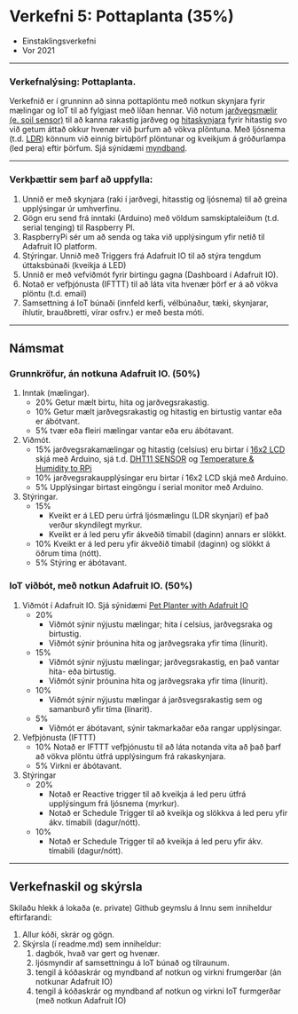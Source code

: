 # Verkefni 5: Pottaplanta (35%) 
- Einstaklingsverkefni <br>
- Vor 2021 <br>

---

### Verkefnalýsing:  Pottaplanta.

Verkefnið er í grunninn að sinna pottaplöntu með notkun skynjara fyrir mælingar og IoT til að fylgjast með líðan hennar. Við notum [jarðvegsmælir (e. soil sensor)](https://github.com/VESM3/H20/blob/master/Gogn/soilsensor.md) til að kanna rakastig jarðveg og [hitaskynjara](https://randomnerdtutorials.com/9-arduino-compatible-temperature-sensors-for-your-electronics-projects/) fyrir hitastig svo við getum áttað okkur hvenær við þurfum að vökva plöntuna. Með ljósnema (t.d. [LDR](https://create.arduino.cc/projecthub/tarantula3/using-an-ldr-sensor-with-arduino-807b1c)) könnum við einnig birtuþörf plöntunar og kveikjum á gróðurlampa (led pera) eftir þörfum. Sjá sýnidæmi [myndband](https://www.youtube.com/watch?v=YXDoPfLlGHs&feature=youtu.be). 

---

### Verkþættir sem þarf að uppfylla:

1. Unnið er með skynjara (raki í jarðvegi, hitasstig og ljósnema) til að greina upplýsingar úr umhverfinu.
1. Gögn eru send frá inntaki (Arduino) með völdum samskiptaleiðum (t.d. serial tenging) til Raspberry PI.
1. RaspberryPi sér um að senda og taka við upplýsingum yfir netið til Adafruit IO platform.
1. Stýringar. Unnið með Triggers frá Adafruit IO til að stýra tengdum úttaksbúnaði (kveikja á LED)
1. Unnið er með vefviðmót fyrir birtingu gagna (Dashboard í Adafruit IO).
1. Notað er vefþjónusta (IFTTT) til að láta vita hvenær þörf er á að vökva plöntu (t.d. email)
1. Samsettning á IoT búnaði (innfeld kerfi, vélbúnaður, tæki, skynjarar, íhlutir, brauðbretti, vírar osfrv.) er með besta móti.

---

## Námsmat

### Grunnkröfur, án notkuna Adafruit IO. (50%)

1. Inntak (mælingar). 
   - 20% Getur mælt birtu, hita og jarðvegsrakastig.
   - 10% Getur mælt jarðvegsrakastig og hitastig en birtustig vantar eða er ábótvant.
   -  5% tvær eða fleiri mælingar vantar eða eru ábótavant.
1. Viðmót. 
   - 15% jarðvegsrakamælingar og hitastig (celsius) eru birtar í [16x2 LCD](https://lastminuteengineers.com/arduino-1602-character-lcd-tutorial/) skjá með Arduino, sjá t.d. [DHT11 SENSOR](https://www.circuitbasics.com/how-to-set-up-the-dht11-humidity-sensor-on-an-arduino/) og [Temperature & Humidity to RPi](https://www.instructables.com/Sending-Temperature-Humidity-Data-From-Arduino-to-/)
   - 10% jarðvegsrakaupplýsingar eru birtar í 16x2 LCD skjá með Arduino.
   -  5% Upplýsingar birtast eingöngu í serial monitor með Arduino.
1. Stýringar.
   - 15% 
     - Kveikt er á LED peru úrfrá ljósmælingu (LDR skynjari) ef það verður skyndilegt myrkur.
     - Kveikt er á led peru yfir ákveðið tímabil (daginn) annars er slökkt.
   - 10% Kveikt er á led peru yfir ákveðið tímabil (daginn) og slökkt á öðrum tíma (nótt).
   - 5% Stýring er ábótavant.

### IoT viðbót, með notkun Adafruit IO. (50%)
1. Viðmót í Adafruit IO. Sjá sýnidæmi [Pet Planter with Adafruit IO](https://learn.adafruit.com/pyportal-pet-planter-with-adafruit-io/adafruit-io-setup)
   - 20%
      - Viðmót sýnir nýjustu mælingar; hita í celsíus, jarðvegsraka og birtustig.
      - Viðmót sýnir þróunina hita og jarðvegsraka yfir tíma (línurit). 
     <!--  - Viðmót sýnir meðaltal, há- og lággildi.  -->
   - 15%
      - Viðmót sýnir nýjustu mælingar; jarðvegsrakastig, en það vantar hita- eða birtustig.
      - Viðmót sýnir þróunina hita og jarðvegsraka yfir tíma (línurit). 
   - 10%
      - Viðmót sýnir nýjustu mælingar á jarðsvegsrakastig sem og samanburð yfir tíma (línarit).
   -  5%
      - Viðmót er ábótavant, sýnir takmarkaðar eða rangar upplýsingar.
1. Vefþjónusta (IFTTT)  
   - 10%  Notað er IFTTT vefþjónustu til að láta notanda vita að það þarf að vökva plöntu útfrá upplýsingum frá rakaskynjara.
   -  5%  Virkni er ábótavant.
1. Stýringar 
   - 20% 
      - Notað er Reactive trigger til að kveikja á led peru útfrá upplýsingum frá ljósnema (myrkur).
      - Notað er Schedule Trigger til að kveikja og slökkva á led peru yfir ákv. tímabili (dagur/nótt).
   - 10% 
      - Notað er Schedule Trigger til að kveikja á led peru yfir ákv. tímabili (dagur/nótt).
      
---

## Verkefnaskil og skýrsla

Skilaðu hlekk á lokaða (e. private) Github geymslu á Innu sem inniheldur eftirfarandi:

1. Allur kóði, skrár og gögn.
1. Skýrsla (í readme.md) sem inniheldur:
   1. dagbók, hvað var gert og hvenær.
   1. ljósmyndir af samsettningu á IoT búnað og tilraunum. 
   1. tengil á kóðaskrár og myndband af notkun og virkni frumgerðar (án notkunar Adafruit IO)
   1. tengil á kóðaskrár og myndband af notkun og virkni IoT furmgerðar (með notkun Adafruit IO)
  
